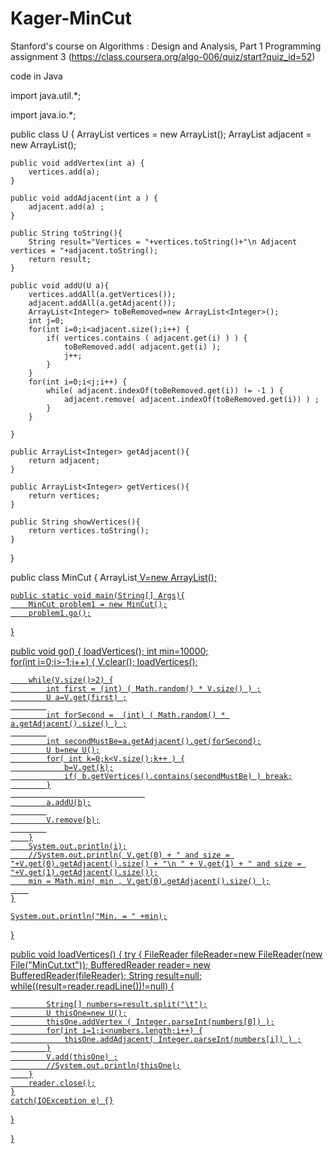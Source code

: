 Kager-MinCut
============

Stanford's course on Algorithms : Design and Analysis, Part 1
Programming assignment 3
 (https://class.coursera.org/algo-006/quiz/start?quiz_id=52)

code in Java 
 
   import java.util.*;
  
   import java.io.*; 
   
   public class U {
    ArrayList<Integer> vertices = new ArrayList<Integer>();
    ArrayList<Integer> adjacent = new ArrayList<Integer>();
    
    public void addVertex(int a) {
        vertices.add(a);
    }
    
    public void addAdjacent(int a ) {
        adjacent.add(a) ;
    }
    
    public String toString(){
        String result="Vertices = "+vertices.toString()+"\n Adjacent vertices = "+adjacent.toString();
        return result;
    }
    
    public void addU(U a){
        vertices.addAll(a.getVertices());
        adjacent.addAll(a.getAdjacent());
        ArrayList<Integer> toBeRemoved=new ArrayList<Integer>();
        int j=0;
        for(int i=0;i<adjacent.size();i++) {
            if( vertices.contains ( adjacent.get(i) ) ) {
                toBeRemoved.add( adjacent.get(i) );
                j++;
            }
        }
        for(int i=0;i<j;i++) {
            while( adjacent.indexOf(toBeRemoved.get(i)) != -1 ) {
                adjacent.remove( adjacent.indexOf(toBeRemoved.get(i)) ) ;
            }
        }
        
    }
    
    public ArrayList<Integer> getAdjacent(){
        return adjacent;
    }
    
    public ArrayList<Integer> getVertices(){
        return vertices;
    }
    
    public String showVertices(){
        return vertices.toString();
    }
}
    

public class MinCut
{   ArrayList<U> V=new ArrayList<U>();
    
    public static void main(String[] Args){
        MinCut problem1 = new MinCut();
        problem1.go();
}

public void go() {
    loadVertices();
    int min=10000;    
    for(int i=0;i>-1;i++) {
        V.clear();
        loadVertices();
        
        while(V.size()>2) {
            int first = (int) ( Math.random() * V.size() ) ;
            U a=V.get(first) ;
            
            int forSecond =  (int) ( Math.random() * a.getAdjacent().size() ) ;
            
            int secondMustBe=a.getAdjacent().get(forSecond);
            U b=new U();
            for( int k=0;k<V.size();k++ ) {
                b=V.get(k);
                if( b.getVertices().contains(secondMustBe) ) break;
            }
                                  
            a.addU(b);
            
            V.remove(b);
            
        }
        System.out.println(i);
        //System.out.println( V.get(0) + " and size = "+V.get(0).getAdjacent().size() + "\n " + V.get(1) + " and size = "+V.get(1).getAdjacent().size());
        min = Math.min( min , V.get(0).getAdjacent().size() );
        
    }
    
    System.out.println("Min. = " +min);

}

public void loadVertices() {
    try {
        FileReader fileReader=new FileReader(new File("MinCut.txt"));
        BufferedReader reader= new BufferedReader(fileReader);
        String result=null;
        while((result=reader.readLine())!=null) {
           
            String[] numbers=result.split("\t");
            U thisOne=new U();
            thisOne.addVertex ( Integer.parseInt(numbers[0]) );
            for(int i=1;i<numbers.length;i++) {
                thisOne.addAdjacent( Integer.parseInt(numbers[i]) ) ;
            }
            V.add(thisOne) ;
            //System.out.println(thisOne);
        }
        reader.close();
    }
    catch(IOException e) {}
    
}

}
